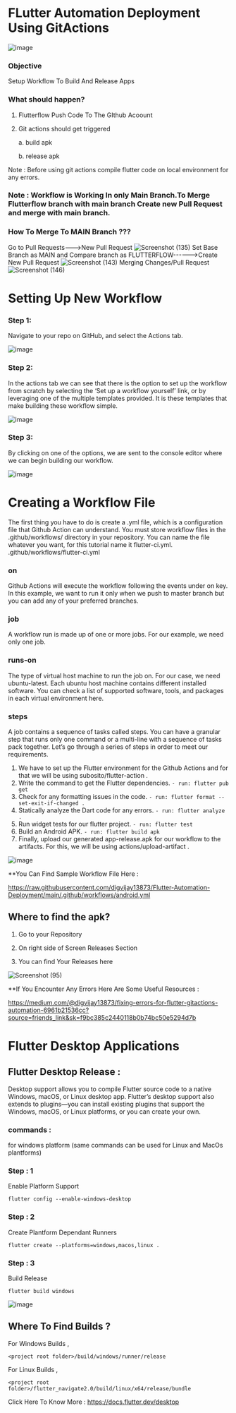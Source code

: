 # FLutter Automation Deployment Using GitActions

![image](https://user-images.githubusercontent.com/71278693/148900145-01b4e632-d2d8-476c-9ef3-126ac9257903.png)


### Objective

Setup Workflow To Build And Release Apps

### What should happen?

1. Flutterflow Push Code To The GIthub Acoount

2. Git actions should get triggered

	a. build apk
	
	b. release apk

Note : Before using git actions compile flutter code on local environment for any errors.
### Note : Workflow is Working In only Main Branch.To Merge Flutterflow branch with main branch Create new Pull Request and merge with main branch.

### How To Merge To MAIN Branch ???

Go to Pull Requests--->New Pull Request
![Screenshot (135)](https://user-images.githubusercontent.com/71278693/149758958-032ac769-800a-4243-bf87-065621f7db92.png)
Set Base Branch as MAIN and Compare branch as FLUTTERFLOW------>Create New Pull Request
![Screenshot (143)](https://user-images.githubusercontent.com/71278693/149761205-b6ddb44b-4c12-475d-b156-425ed9b0c2f3.png)
Merging Changes/Pull Request
![Screenshot (146)](https://user-images.githubusercontent.com/71278693/149761597-2b3357eb-dd07-4b65-83bf-da5add1a7605.png)


# Setting Up New Workflow

### Step 1: 

Navigate to your repo on GitHub, and select the Actions tab.

![image](https://user-images.githubusercontent.com/71278693/148893070-ae70a79c-5ed9-4975-a5df-e1cf5057e89c.png)


### Step 2: 

In the actions tab we can see that there is the option to set up the workflow from scratch by selecting the ‘Set up a workflow yourself’ link, or by leveraging one of the multiple templates provided. It is these templates that make building these workflow simple.
 
![image](https://user-images.githubusercontent.com/71278693/148893125-c8e40f0c-876a-46dd-bac4-3064e6001831.png)


### Step 3: 

By clicking on one of the options, we are sent to the console editor where we can begin building our workflow.

![image](https://user-images.githubusercontent.com/71278693/148895271-8da21f91-e776-4422-af36-61a370edbc4e.png)

 
# Creating a Workflow File

The first thing you have to do is create a .yml file, which is a configuration file that Github Action can understand.
You must store workflow files in the .github/workflows/ directory in your repository. You can name the file whatever you want, for this tutorial name it flutter-ci.yml.
.github/workflows/flutter-ci.yml

### on
Github Actions will execute the workflow following the events under on key. In this example, we want to run it only when we push to master branch but you can add any of your preferred branches.

### job
A workflow run is made up of one or more jobs. For our example, we need only one job.

### runs-on
The type of virtual host machine to run the job on. For our case, we need ubuntu-latest.
Each ubuntu host machine contains different installed software. You can check a list of supported software, tools, and packages in each virtual environment here.

### steps
A job contains a sequence of tasks called steps.
You can have a granular step that runs only one command or a multi-line with a sequence of tasks pack together.
Let’s go through a series of steps in order to meet our requirements.
1. We have to set up the Flutter environment for the Github Actions and for that we will be using subosito/flutter-action .
2. Write the command to get the Flutter dependencies.
```- run: flutter pub get```
3. Check for any formatting issues in the code.
```- run: flutter format --set-exit-if-changed .```
4. Statically analyze the Dart code for any errors.
```- run: flutter analyze .```
5. Run widget tests for our flutter project.
```- run: flutter test```
6. Build an Android APK.
```- run: flutter build apk```
7. Finally, upload our generated app-release.apk for our workflow to the artifacts. For this, we will be using actions/upload-artifact .

![image](https://user-images.githubusercontent.com/71278693/148893564-3a877a9d-cc2d-4a20-88dc-efa389dfd704.png)

**You Can Find Sample Workflow File Here :

https://raw.githubusercontent.com/digvijay13873/Flutter-Automation-Deployment/main/.github/workflows/android.yml
 
  ## Where to find the apk?
  
1.	 Go to your Repository
	 
2.	 On right side of Screen Releases Section

3.	 You can find Your Releases here

![Screenshot (95)](https://user-images.githubusercontent.com/71278693/148894308-443fb82c-7af2-4164-bee8-3ab3ee4a0699.png)


**If You Encounter Any Errors Here Are Some Useful Resources :

https://medium.com/@digvijay13873/fixing-errors-for-flutter-gitactions-automation-6961b21536cc?source=friends_link&sk=f9bc385c2440118b0b74bc50e5294d7b
	
# Flutter Desktop Applications

## Flutter Desktop Release :

Desktop support allows you to compile Flutter source code to a native Windows, macOS, or Linux desktop app. Flutter’s desktop support also extends to plugins—you can install existing plugins that support the Windows, macOS, or Linux platforms, or you can create your own.

### commands : 

for windows platform (same commands can be used for Linux and MacOs plantforms)

### Step : 1

Enable Platform Support

```flutter config --enable-windows-desktop```

### Step : 2

Create Plantform Dependant Runners

```flutter create --platforms=windows,macos,linux .```

### Step : 3

Build Release

```flutter build windows``` 

![image](https://user-images.githubusercontent.com/71278693/149717997-37aa1e67-1041-40c5-8480-8a72eadf203d.png)

## Where To Find Builds ?

For Windows Builds , 

```<project root folder>/build/windows/runner/release```

For Linux Builds , 

```<project root folder>/flutter_navigate2.0/build/linux/x64/release/bundle```

Click Here To Know More :
https://docs.flutter.dev/desktop




